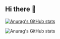 ## Hi there 👋

[![Anurag's GitHub stats](https://github-readme-stats.vercel.app/api?username=soasrez)](https://github.com/anuraghazra/github-readme-stats)

![Anurag's GitHub stats](https://github-readme-stats.vercel.app/api?username=soasrez&count_private=true)

<!--
**soasrez/soasrez** is a ✨ _special_ ✨ repository because its `README.md` (this file) appears on your GitHub profile.

Here are some ideas to get you started:

- 🔭 I’m currently working on ...
- 🌱 I’m currently learning ...
- 👯 I’m looking to collaborate on ...
- 🤔 I’m looking for help with ...
- 💬 Ask me about ...
- 📫 How to reach me: ...
- 😄 Pronouns: ...
- ⚡ Fun fact: ...
-->
